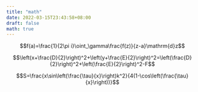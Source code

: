 ```yaml
---
title: "math"
date: 2022-03-15T23:43:58+08:00
draft: false
math: true
---
```


$$f(a)=\frac{1}{2\pi i}\oint_\gamma\frac{f(z)}{z-a}\mathrm{d}z$$

$$\left(x+\frac{D}{2}\right)^2+\left(y+\frac{E}{2}\right)^2=\left(\frac{D}{2}\right)^2+\left(\frac{E}{2}\right)^2-F$$

$$S=\frac{x\sin\left(\frac{\tau}{x}\right)k^2}{4(1-\cos\left(\frac{\tau}{x}\right))}$$

